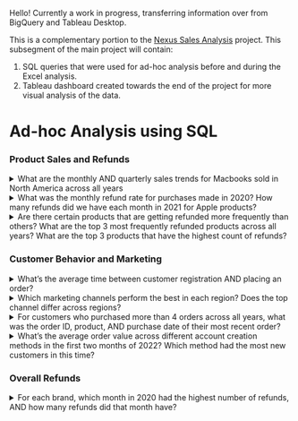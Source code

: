 Hello! Currently a work in progress, transferring information over from BigQuery and Tableau Desktop.

This is a complementary portion to the [Nexus Sales Analysis](https://github.com/aduong58/portfolio_projects/tree/main/Nexus-Sales-Analysis) project. This subsegment of the main project will contain:
1. SQL queries that were used for ad-hoc analysis before and during the Excel analysis.
2. Tableau dashboard created towards the end of the project for more visual analysis of the data.


# Ad-hoc Analysis using SQL
### Product Sales and Refunds
<details>
<summary>What are the monthly AND quarterly sales trends for Macbooks sold in North America across all years </summary> <br>
  Insert notes for this questions here.
  
  ````sql
  WITH quarterly_data AS (
    SELECT date_trunc(orders.purchase_ts, quarter) AS purchase_quarter,
      geo_lookup.region,
      ROUND(SUM(orders.usd_price)) AS quarterly_sales,
      COUNT(orders.usd_price) AS order_count,
      ROUND(AVG(orders.usd_price)) AS aov
    FROM elist.orders
    INNER JOIN elist.customers
     ON customers.id = orders.customer_id
    LEFT JOIN elist.geo_lookup
     ON customers.country_code = geo_lookup.country
    WHERE LOWER(orders.product_name) LIKE "%macbook%"
      AND LOWER(geo_lookup.region) LIKE "%na%"
    GROUP BY purchase_quarter, geo_lookup.region
    ORDER BY purchase_quarter DESC
  )
  
  SELECT ROUND(AVG(quarterly_sales)) AS average_quarterly_sales,
    AVG(order_count) AS avg_order_count,
    AVG(aov) AS avg_aov
  FROM quarterly_data
  ```` 
</details>

<details>
<summary>What was the monthly refund rate for purchases made in 2020? How many refunds did we have each month in 2021 for Apple products?</summary> <br>
  Insert notes for this questions here.
  
  ````sql
  WITH refund_rates_2020 AS (
    SELECT date_trunc(orders.purchase_ts, month) AS sales_month, 
      ROUND(COUNT(order_status.refund_ts) / COUNT(*), 4) AS refund_rate
    FROM elist.orders
    LEFT JOIN elist.order_status
     ON orders.id = order_status.id
    WHERE extract(year FROM orders.purchase_ts) = 2020
    GROUP BY sales_month
    ORDER BY sales_month
  ),
  
  apple_refunds_2021 AS (
    SELECT date_trunc(orders.purchase_ts, month) AS sales_month,
      COUNT(order_status.refund_ts) AS refunds_count
    FROM elist.orders
    LEFT JOIN elist.order_status
     ON orders.id = order_status.id
    WHERE extract(YEAR FROM orders.purchase_ts) = 2021
      AND (LOWER(orders.product_name) LIKE "%apple%" 
      OR LOWER(orders.product_name) LIKE "%macbook%")
    GROUP BY sales_month
    ORDER BY sales_month
  )
  
  SELECT * FROM apple_refunds_2021
  ````
</details>

<details>
<summary>Are there certain products that are getting refunded more frequently than others? What are the top 3 most frequently refunded products across all years? What are the top 3 products that have the highest count of refunds?</summary> <br>
  Insert notes for this questions here.
  
  ````sql
  SELECT 
    CASE WHEN orders.product_name LIKE "%\"\"%" THEN "27in 4K gaming monitor"
      ELSE orders.product_name
      END AS product_name_clean,
    COUNT(order_status.refund_ts) AS refund_count,
    ROUND(COUNT(order_status.refund_ts) / COUNT(*), 4) AS refund_rate
  FROM elist.orders
  LEFT JOIN elist.order_status
   ON orders.id = order_status.id
  GROUP BY product_name_clean
  ORDER BY refund_rate DESC
  -- ORDER BY refund_count DESC
  ````
</details>

### Customer Behavior and Marketing
<details>
<summary>What’s the average time between customer registration AND placing an order?</summary> <br>
  Insert notes for this questions here.
  
  ````sql
  WITH customer_first_purchase AS (
    SELECT customers.id,
      MIN(customers.created_on) AS creation_date,
      MIN(orders.purchase_ts) AS first_purchase_date,
      DATE_DIFF(MIN(orders.purchase_ts), MIN(customers.created_on), day) AS days_to_first_purchase
    FROM elist.customers
    LEFT JOIN elist.orders
     ON customers.id = orders.customer_id
    GROUP BY customers.id
)

  SELECT ROUND(AVG(days_to_first_purchase), 2) AS avg_days_to_first_purchase
  FROM customer_first_purchase
  ````
</details>

<details>
<summary>Which marketing channels perform the best in each region? Does the top channel differ across regions?</summary> <br>
  Insert notes for this questions here.
  
  ````sql
  WITH marketing_channels_by_region AS (
    SELECT 
      geo_lookup.region,
      customers.marketing_channel,
      ROUND(SUM(orders.usd_price)) AS total_sales,
      COUNT(orders.usd_price) AS order_count,
      ROUND(AVG(orders.usd_price), 2) AS aov
    FROM elist.customers
    LEFT JOIN elist.orders
     ON customers.id = orders.customer_id
    LEFT JOIN elist.geo_lookup
     ON customers.country_code = geo_lookup.country
    GROUP BY customers.marketing_channel, geo_lookup.region
)

SELECT *
FROM marketing_channels_by_region
ORDER BY region, total_sales DESC, marketing_channel
  ````
</details>

<details>
<summary>For customers who purchased more than 4 orders across all years, what was the order ID, product, AND purchase date of their most recent order?</summary> <br>
  Insert notes for this questions here.
  
  ````sql
  -- Breakdown by customers who made more than 4 orders across all years
  WITH repeat_customers AS (
    SELECT customer_id
    FROM elist.orders
    GROUP BY orders.customer_id
    having COUNT(orders.id) > 4
  )
  
  -- The window function adds a column that ranks the recency of each order using purchase_ts
  -- this is partitioned by the customer_id, there are separate rankings for the rows of each customer_id
  SELECT orders.customer_id,
    orders.id AS order_id,
    orders.product_name,
    orders.purchase_ts,
    ROW_NUMBER() OVER (PARTITION BY orders.customer_id ORDER BY orders.purchase_ts DESC) AS order_ranking
  FROM elist.orders
  RIGHT JOIN repeat_customers
    ON orders.customer_id = repeat_customers.customer_id
  QUALIFY ROW_NUMBER() OVER (PARTITION BY orders.customer_id ORDER BY orders.purchase_ts DESC) = 1
  ````
</details>

<details>
<summary>What’s the average order value across different account creation methods in the first two months of 2022? Which method had the most new customers in this time?</summary> <br>
  Insert notes for this questions here.
  
  ````sql
  SELECT 
    CASE WHEN customers.account_creation_method is null then "unknown"
      ELSE customers.account_creation_method
      END AS account_creation_method_clean,
    ROUND(AVG(orders.usd_price), 2) AS aov,
    COUNT(*) AS new_customer_count
  FROM elist.orders
  LEFT JOIN elist.customers
   ON orders.customer_id = customers.id
  WHERE customers.created_on between '2022-01-01' AND '2022-02-28'
  GROUP BY account_creation_method_clean
  ORDER BY aov DESC
  ````
</details>

### Overall Refunds
<details>
<summary>For each brand, which month in 2020 had the highest number of refunds, AND how many refunds did that month have?</summary> <br>
  Insert notes for this questions here.
  
  ````sql
  -- Lookup table for associated brands of products
  WITH brands AS (
    SELECT distinct product_name,
      CASE
        WHEN LOWER(product_name) LIKE '%apple%' OR LOWER(product_name) LIKE '%macbook%' then 'Apple'
        WHEN LOWER(product_name) LIKE '%thinkpad%' then 'Lenovo'
        WHEN LOWER(product_name) LIKE '%samsung%' then 'Samsung'
        WHEN LOWER(product_name) LIKE '%bose%' then 'Bose'
        ELSE 'Unknown'
      END AS brand_name
    FROM elist.orders
  ),
  
  -- Calculating the refund count of each brand for each month of 2020
  monthly_refunds AS ( 
    SELECT date_trunc(orders.purchase_ts, month) AS sales_month,
      brands.brand_name,
      COUNT(order_status.refund_ts) AS refund_count
    FROM elist.orders
    LEFT JOIN elist.order_status
     ON orders.id = order_status.id
    LEFT JOIN brands
     ON orders.product_name = brands.product_name
    WHERE orders.purchase_ts between '2020-01-01' AND '2020-12-31'
    GROUP BY date_trunc(orders.purchase_ts, month), brands.brand_name
  )
  
  -- For each brand, SELECT the month WITH the highest refund count
  SELECT sales_month,
    brand_name,
    refund_count,
    ROW_NUMBER() OVER (PARTITION BY brand_name ORDER BY refund_count DESC) AS ranking
  FROM monthly_refunds
  QUALIFY ROW_NUMBER() OVER (PARTITION BY brand_name ORDER BY refund_count DESC) = 1 
  ````
</details>

